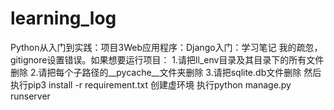 # learning_log
Python从入门到实践：项目3Web应用程序：Django入门：学习笔记
我的疏忽，gitignore设置错误。如果想要运行项目：
1.请把ll_env目录及其目录下的所有文件删除
2.请把每个子路径的__pycache__文件夹删除
3.请把sqlite.db文件删除
然后执行pip3 install -r requirement.txt
创建虚环境
执行python manage.py runserver
